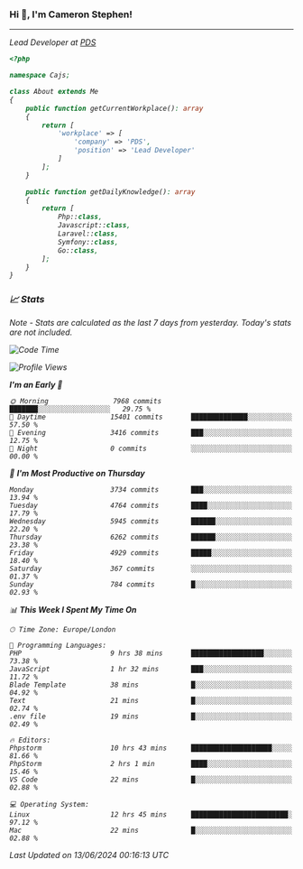 ### Hi 👋, I'm Cameron Stephen!
<hr>
<p><em>Lead Developer at <a href="https://prindatasolutions.co.uk">PDS</a></p>


```php
<?php

namespace Cajs;

class About extends Me
{
    public function getCurrentWorkplace(): array
    {
        return [
            'workplace' => [
                'company' => 'PDS',
                'position' => 'Lead Developer'
            ]
        ];
    }

    public function getDailyKnowledge(): array
    {
        return [
            Php::class,
            Javascript::class,
            Laravel::class,
            Symfony::class,
            Go::class,
        ];
    }
}
```

### 📈 Stats
<p><em>Note - Stats are calculated as the last 7 days from yesterday. Today's stats are not included.</em></p>


<!--START_SECTION:waka-->
![Code Time](http://img.shields.io/badge/Code%20Time-3%2C841%20hrs%2019%20mins-blue)

![Profile Views](http://img.shields.io/badge/Profile%20Views-0-blue)

**I'm an Early 🐤** 

```text
🌞 Morning                7968 commits        ███████░░░░░░░░░░░░░░░░░░   29.75 % 
🌆 Daytime                15401 commits       ██████████████░░░░░░░░░░░   57.50 % 
🌃 Evening                3416 commits        ███░░░░░░░░░░░░░░░░░░░░░░   12.75 % 
🌙 Night                  0 commits           ░░░░░░░░░░░░░░░░░░░░░░░░░   00.00 % 
```
📅 **I'm Most Productive on Thursday** 

```text
Monday                   3734 commits        ███░░░░░░░░░░░░░░░░░░░░░░   13.94 % 
Tuesday                  4764 commits        ████░░░░░░░░░░░░░░░░░░░░░   17.79 % 
Wednesday                5945 commits        ██████░░░░░░░░░░░░░░░░░░░   22.20 % 
Thursday                 6262 commits        ██████░░░░░░░░░░░░░░░░░░░   23.38 % 
Friday                   4929 commits        █████░░░░░░░░░░░░░░░░░░░░   18.40 % 
Saturday                 367 commits         ░░░░░░░░░░░░░░░░░░░░░░░░░   01.37 % 
Sunday                   784 commits         █░░░░░░░░░░░░░░░░░░░░░░░░   02.93 % 
```


📊 **This Week I Spent My Time On** 

```text
🕑︎ Time Zone: Europe/London

💬 Programming Languages: 
PHP                      9 hrs 38 mins       ██████████████████░░░░░░░   73.38 % 
JavaScript               1 hr 32 mins        ███░░░░░░░░░░░░░░░░░░░░░░   11.72 % 
Blade Template           38 mins             █░░░░░░░░░░░░░░░░░░░░░░░░   04.92 % 
Text                     21 mins             █░░░░░░░░░░░░░░░░░░░░░░░░   02.74 % 
.env file                19 mins             █░░░░░░░░░░░░░░░░░░░░░░░░   02.49 % 

🔥 Editors: 
Phpstorm                 10 hrs 43 mins      ████████████████████░░░░░   81.66 % 
PhpStorm                 2 hrs 1 min         ████░░░░░░░░░░░░░░░░░░░░░   15.46 % 
VS Code                  22 mins             █░░░░░░░░░░░░░░░░░░░░░░░░   02.88 % 

💻 Operating System: 
Linux                    12 hrs 45 mins      ████████████████████████░   97.12 % 
Mac                      22 mins             █░░░░░░░░░░░░░░░░░░░░░░░░   02.88 % 
```


 Last Updated on 13/06/2024 00:16:13 UTC
<!--END_SECTION:waka-->
